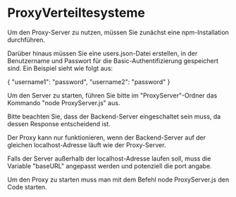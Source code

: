 # ProxyVerteiltesysteme
Um den Proxy-Server zu nutzen, müssen Sie zunächst eine npm-Installation durchführen. 

Darüber hinaus müssen Sie eine users.json-Datei erstellen, in der Benutzername und Passwort für die Basic-Authentifizierung gespeichert sind. Ein Beispiel sieht wie folgt aus:

{
  "username1": "password",
  "username2": "password"
}

Um den Server zu starten, führen Sie bitte im "ProxyServer"-Ordner das Kommando "node ProxyServer.js" aus. 

Bitte beachten Sie, dass der Backend-Server eingeschaltet sein muss, da dessen Response entscheidend ist. 

Der Proxy kann nur funktionieren, wenn der Backend-Server auf der gleichen localhost-Adresse läuft wie der Proxy-Server.

Falls der Server außerhalb der localhost-Adresse laufen soll, muss die Variable "baseURL" angepasst werden und potenziell die port angabe.

Um den Proxy zu starten muss man mit dem Befehl node ProxyServer.js den Code starten. 
